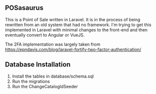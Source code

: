 ## POSasaurus

This is a Point of Sale written in Laravel.  It is in the process of being rewritten from an old system that had no framework.  I'm trying to get this implemented in Laravel with minimal changes to the front-end and then eventually convert to Angular or VueJS.

The 2FA implementation was largely taken from https://epndavis.com/blog/laravel-fortify-two-factor-authentication/


## Database Installation

1. Install the tables in database/schema.sql
2. Run the migrations
3. Run the ChangeCatalogIdSeeder